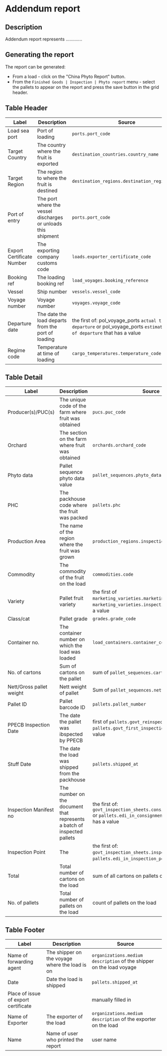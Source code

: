 # Addendum report

## Description
Addendum report represents .............

## Generating the report

The report can be generated:
* From a load - click on the "China Phyto Report" button.
* From the `Finished Goods | Inspection | Phyto report` menu - select the pallets to appear on the report and press the save button in the grid header.

## Table Header
| Label | Description | Source |
| ----- | ----------- | ------ |
| Load sea port |Port of loading | `ports.port_code` |  
| Target Country | The country where the fruit is exported|`destination_countries.country_name`  |  
| Target Region |The region to where the fruit is destined | `destination_regions.destination_region_name` |  
| Port of entry |The port where the vessel discharges or unloads this shipment | `ports.port_code` |  
| Export Certificate Number |The exporting company customs code | `loads.exporter_certificate_code` |   
| Booking ref | The loading booking ref | `load_voyages.booking_reference` |   
| Vessel | Ship number | `vessels.vessel_code` |    
| Voyage number | Voyage number  | `voyages.voyage_code` |   
| Departure date | The date the load departs from the port of loading |  the first of:  pol_voyage_ports `actual time of departure` or  pol_voyage_ports `estimated time of departure`  that has a value |  
| Regime code | Temperature at time of loading | `cargo_temperatures.temperature_code` | 
## Table Detail
| Label | Description | Source |
| ----- | ----------- | ------ |
|Producer(s)/PUC(s) | The unique code of the farm where fruit was obtained | `pucs.puc_code` |    
|Orchard | The section on the farm where fruit was obtained | `orchards.orchard_code` |    
|Phyto data | Pallet sequence phyto data value  | `pallet_sequences.phyto_data` |   
|PHC | The packhouse code where the fruit was packed | `pallets.phc` |    
|Production Area | The name of the region where the fruit was grown | `production_regions.inspection_region` |   
|Commodity |The commodity of the fruit on the load  | `commodities.code` |   
|Variety | Pallet fruit variety | the first of `marketing_varieties.marketing_variety_code`or `marketing_varieties.inspection_variety` that has a value |   
|Class/cat |Pallet grade  | `grades.grade_code` |   
|Container no. |The container number on which the load was loaded  | `load_containers.container_code` |  
|No. of cartons | Sum of cartons on the pallet | sum of `pallet_sequences.carton_quantity` |   
|Nett/Gross pallet weight |Nett weight of pallet  |Sum of  `pallet_sequences.nett_weight` |   
|Pallet ID |Pallet barcode ID   | `pallets.pallet_number` |   
|PPECB Inspection Date |The date the pallet was ibspected by PPECB  | first of `pallets.govt_reinspection_at` OR `pallets.govt_first_inspection_at` that has a value |   
|Stuff Date |The date the load was shipped from the packhouse  | `pallets.shipped_at` |   
|Inspection Manifest no |The number on the document that represents a batch of inspected pallets  | the first of: `govt_inspection_sheets.consignment_note_number` or `pallets.edi_in_consignment_note_number` that has a value |   
|Inspection Point |The   | the first of: `govt_inspection_sheets.inspection_point` OR  `pallets.edi_in_inspection_point` that has a value|   
|Total | Total number of cartons on the load | sum of all cartons on pallets on the load |   
|No. of pallets |Total number of pallets on the load  | count of pallets on the load | 
## Table Footer
| Label | Description | Source |
| ----- | ----------- | ------ |
|Name of forwarding agent |The shipper on the voyage where the load is on  | `organizations.medium description` of the shipper on the load voyage |  
|Date |Date the load is shipped |`pallets.shipped_at`  |  
|Place of issue of export certificate |  | manually filled in |   
|Name of Exporter |The exporter of the load  | `organizations.medium description` of the exporter on the load|  
| Name | Name of user who printed the report | user name  |


